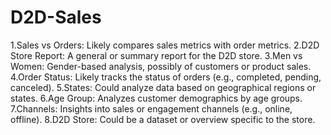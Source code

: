 # D2D-Sales
1.Sales vs Orders: Likely compares sales metrics with order metrics.
2.D2D Store Report: A general or summary report for the D2D store.
3.Men vs Women: Gender-based analysis, possibly of customers or product sales.
4.Order Status: Likely tracks the status of orders (e.g., completed, pending, canceled).
5.States: Could analyze data based on geographical regions or states.
6.Age Group: Analyzes customer demographics by age groups.
7.Channels: Insights into sales or engagement channels (e.g., online, offline).
8.D2D Store: Could be a dataset or overview specific to the store.
